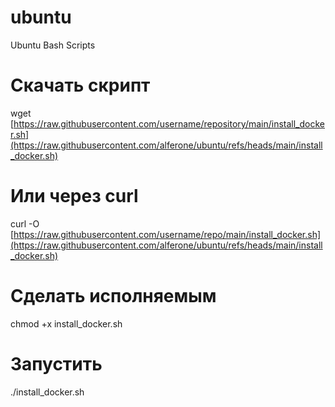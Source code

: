# ubuntu
Ubuntu Bash Scripts



# Скачать скрипт
wget [https://raw.githubusercontent.com/username/repository/main/install_docker.sh](https://raw.githubusercontent.com/alferone/ubuntu/refs/heads/main/install_docker.sh)

# Или через curl
curl -O [https://raw.githubusercontent.com/username/repo/main/install_docker.sh](https://raw.githubusercontent.com/alferone/ubuntu/refs/heads/main/install_docker.sh)

# Сделать исполняемым
chmod +x install_docker.sh

# Запустить
./install_docker.sh
